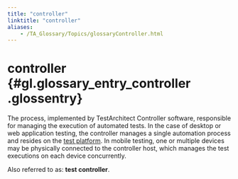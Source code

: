 ```yaml
--- 
title: "controller"
linktitle: "controller"
aliases: 
    - /TA_Glossary/Topics/glossaryController.html
---
```

# controller {#gl.glossary_entry_controller .glossentry}

The process, implemented by TestArchitect Controller software, responsible for managing the execution of automated tests. In the case of desktop or web application testing, the controller manages a single automation process and resides on the [test platform](glossaryHardwareTarget.html). In mobile testing, one or multiple devices may be physically connected to the controller host, which manages the test executions on each device concurrently.

Also referred to as: **test controller**.

